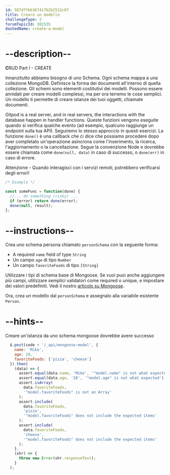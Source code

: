 ```yaml
---
id: 587d7fb6367417b2b2512c07
title: Creare un modello
challengeType: 2
forumTopicId: 301535
dashedName: create-a-model
---
```


# --description--

**C**RUD Part I - CREATE

Innanzitutto abbiamo bisogno di uno Schema. Ogni schema mappa a una collezione MongoDB. Definisce la forma dei documenti all'interno di quella collezione. Gli schemi sono elementi costitutivi dei modelli. Possono essere annidati per creare modelli complessi, ma per ora terremo le cose semplici. Un modello ti permette di creare istanze dei tuoi oggetti, chiamate documenti.

Gitpod is a real server, and in real servers, the interactions with the database happen in handler functions. Queste funzioni vengono eseguite quando si verifica qualche evento (ad esempio, qualcuno raggiunge un endpoint sulla tua API). Seguiremo lo stesso approccio in questi esercizi. La funzione `done()` è una callback che ci dice che possiamo procedere dopo aver completato un'operazione asincrona come l'inserimento, la ricerca, l'aggiornamento o la cancellazione. Segue la convenzione Node e dovrebbe essere chiamata come `done(null, data)` in caso di successo, o `done(err)` in caso di errore.

Attenzione - Quando interagisci con i servizi remoti, potrebbero verificarsi degli errori!

```js
/* Example */

const someFunc = function(done) {
  //... do something (risky) ...
  if (error) return done(error);
  done(null, result);
};
```

# --instructions--

Crea uno schema persona chiamato `personSchema` con la seguente forma:

* A required `name` field of type `String`
* Un campo `age` di tipo `Number`
* Un campo `favoriteFoods` di tipo `[String]`

Utilizzare i tipi di schema base di Mongoose. Se vuoi puoi anche aggiungere più campi, utilizzare semplici validatori come required o unique, e impostare dei valori predefiniti. Vedi il nostro <a href="https://www.freecodecamp.org/news/introduction-to-mongoose-for-mongodb-d2a7aa593c57/" target="_blank" rel="noopener noreferrer nofollow">articolo su Mongoose</a>.

Ora, crea un modello dal `personSchema` e assegnalo alla variabile esistente `Person`.

# --hints--

Creare un'istanza da uno schema mongoose dovrebbe avere successo

```js
  $.post(code + '/_api/mongoose-model', {
    name: 'Mike',
    age: 28,
    favoriteFoods: ['pizza', 'cheese']
  }).then(
    (data) => {
      assert.equal(data.name, 'Mike', '"model.name" is not what expected');
      assert.equal(data.age, '28', '"model.age" is not what expected');
      assert.isArray(
        data.favoriteFoods,
        '"model.favoriteFoods" is not an Array'
      );
      assert.include(
        data.favoriteFoods,
        'pizza',
        '"model.favoriteFoods" does not include the expected items'
      );
      assert.include(
        data.favoriteFoods,
        'cheese',
        '"model.favoriteFoods" does not include the expected items'
      );
    },
    (xhr) => {
      throw new Error(xhr.responseText);
    }
  );
```

